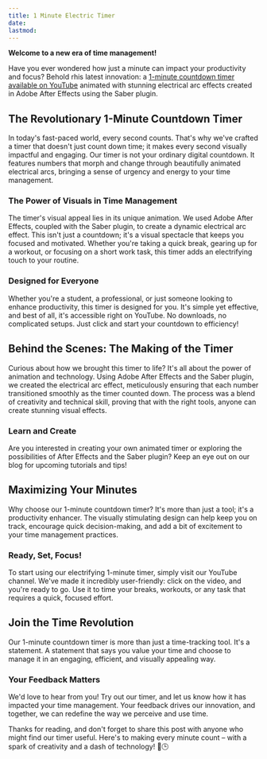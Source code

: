 ```yaml
---
title: 1 Minute Electric Timer
date:
lastmod:
---
```


**Welcome to a new era of time management!** 

Have you ever wondered how just a minute can impact your productivity and focus? Behold rhis latest innovation: a [1-minute countdown timer available on YouTube](https://youtu.be/6QMntku-O6A?si=A_PuEe9UCPl65eLp) animated with stunning electrical arc effects created in Adobe After Effects using the Saber plugin.

## The Revolutionary 1-Minute Countdown Timer

In today's fast-paced world, every second counts. That's why we've crafted a timer that doesn't just count down time; it makes every second visually impactful and engaging. Our timer is not your ordinary digital countdown. It features numbers that morph and change through beautifully animated electrical arcs, bringing a sense of urgency and energy to your time management.

### The Power of Visuals in Time Management

The timer's visual appeal lies in its unique animation. We used Adobe After Effects, coupled with the Saber plugin, to create a dynamic electrical arc effect. This isn't just a countdown; it's a visual spectacle that keeps you focused and motivated. Whether you're taking a quick break, gearing up for a workout, or focusing on a short work task, this timer adds an electrifying touch to your routine.

### Designed for Everyone

Whether you're a student, a professional, or just someone looking to enhance productivity, this timer is designed for you. It's simple yet effective, and best of all, it's accessible right on YouTube. No downloads, no complicated setups. Just click and start your countdown to efficiency!

## Behind the Scenes: The Making of the Timer

Curious about how we brought this timer to life? It's all about the power of animation and technology. Using Adobe After Effects and the Saber plugin, we created the electrical arc effect, meticulously ensuring that each number transitioned smoothly as the timer counted down. The process was a blend of creativity and technical skill, proving that with the right tools, anyone can create stunning visual effects.

### Learn and Create

Are you interested in creating your own animated timer or exploring the possibilities of After Effects and the Saber plugin? Keep an eye out on our blog for upcoming tutorials and tips!

## Maximizing Your Minutes

Why choose our 1-minute countdown timer? It's more than just a tool; it's a productivity enhancer. The visually stimulating design can help keep you on track, encourage quick decision-making, and add a bit of excitement to your time management practices.

### Ready, Set, Focus!

To start using our electrifying 1-minute timer, simply visit our YouTube channel. We've made it incredibly user-friendly: click on the video, and you're ready to go. Use it to time your breaks, workouts, or any task that requires a quick, focused effort.

## Join the Time Revolution

Our 1-minute countdown timer is more than just a time-tracking tool. It's a statement. A statement that says you value your time and choose to manage it in an engaging, efficient, and visually appealing way.

### Your Feedback Matters

We'd love to hear from you! Try out our timer, and let us know how it has impacted your time management. Your feedback drives our innovation, and together, we can redefine the way we perceive and use time.

Thanks for reading, and don't forget to share this post with anyone who might find our timer useful. Here's to making every minute count – with a spark of creativity and a dash of technology! 🌟🕒
